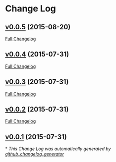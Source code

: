 # Change Log

## [v0.0.5](https://github.com/obihann/olio-links/tree/v0.0.5) (2015-08-20)
[Full Changelog](https://github.com/obihann/olio-links/compare/v0.0.4...v0.0.5)

## [v0.0.4](https://github.com/obihann/olio-links/tree/v0.0.4) (2015-07-31)
[Full Changelog](https://github.com/obihann/olio-links/compare/v0.0.3...v0.0.4)

## [v0.0.3](https://github.com/obihann/olio-links/tree/v0.0.3) (2015-07-31)
[Full Changelog](https://github.com/obihann/olio-links/compare/v0.0.2...v0.0.3)

## [v0.0.2](https://github.com/obihann/olio-links/tree/v0.0.2) (2015-07-31)
[Full Changelog](https://github.com/obihann/olio-links/compare/v0.0.1...v0.0.2)

## [v0.0.1](https://github.com/obihann/olio-links/tree/v0.0.1) (2015-07-31)


\* *This Change Log was automatically generated by [github_changelog_generator](https://github.com/skywinder/Github-Changelog-Generator)*